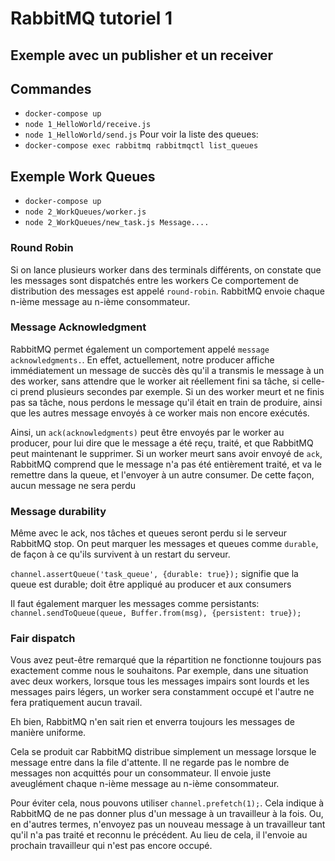 # RabbitMQ tutoriel 1

## Exemple avec un publisher et un receiver
## Commandes
* `docker-compose up`
* `node 1_HelloWorld/receive.js`
* `node 1_HelloWorld/send.js`
Pour voir la liste des queues:
* `docker-compose exec rabbitmq rabbitmqctl list_queues `


## Exemple Work Queues
* `docker-compose up`
* `node 2_WorkQueues/worker.js`
* `node 2_WorkQueues/new_task.js Message....`
  
### Round Robin
Si on lance plusieurs worker dans des terminals différents, on constate que les messages sont dispatchés entre les workers 
Ce comportement de distribution des messages est appelé `round-robin`.
RabbitMQ envoie chaque n-ième message au n-ième consommateur.

### Message Acknowledgment
RabbitMQ permet également un comportement appelé `message acknowledgments.`. En effet, actuellement, notre producer affiche
immédiatement un message de succès dès qu'il a transmis le message à un des worker, sans attendre que le worker ait réellement fini
sa tâche, si celle-ci prend plusieurs secondes par exemple.
Si un des worker meurt et ne finis pas sa tâche, nous perdons le message qu'il était en train de produire, ainsi que les autres message envoyés à ce worker
mais non encore exécutés.


Ainsi, un `ack(acknowledgments)` peut être envoyés par le worker au producer, pour lui dire que le message a été reçu, traité, et que RabbitMQ peut maintenant le supprimer.
Si un worker meurt sans avoir envoyé de `ack`, RabbitMQ comprend que le message n'a pas été entièrement traité, et va le remettre dans la queue, et l'envoyer à un autre consumer.
De cette façon, aucun message ne sera perdu

### Message durability
Même avec le ack, nos tâches et queues seront perdu si le serveur RabbitMQ stop.
On peut marquer les messages et queues comme `durable`, de façon à ce qu'ils survivent à un restart du serveur.


`channel.assertQueue('task_queue', {durable: true});` signifie que la queue est durable; doit être appliqué au producer et aux consumers


Il faut également marquer les messages comme persistants:
`channel.sendToQueue(queue, Buffer.from(msg), {persistent: true});`

### Fair dispatch

Vous avez peut-être remarqué que la répartition ne fonctionne toujours pas exactement comme nous le souhaitons. Par exemple, dans une situation avec deux workers, lorsque tous les messages impairs sont lourds et les messages pairs légers, un worker sera constamment occupé et l'autre ne fera pratiquement aucun travail. 

Eh bien, RabbitMQ n'en sait rien et enverra toujours les messages de manière uniforme.

Cela se produit car RabbitMQ distribue simplement un message lorsque le message entre dans la file d'attente. Il ne regarde pas le nombre de messages non acquittés pour un consommateur. Il envoie juste aveuglément chaque n-ième message au n-ième consommateur.

Pour éviter cela, nous pouvons utiliser `channel.prefetch(1);`. 
Cela indique à RabbitMQ de ne pas donner plus d'un message à un travailleur à la fois. Ou, en d'autres termes, n'envoyez pas un nouveau message à un travailleur tant qu'il n'a pas traité et reconnu le précédent. Au lieu de cela, il l'envoie au prochain travailleur qui n'est pas encore occupé.




